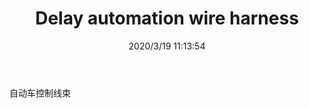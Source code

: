 ﻿---
layout: post 
title: Delay automation wire harness
tags: CDELAY
categories: wire-harness
overview: automation wire harness
series: WH
part_number: 
thumb_img: static/202003/238-thumb-20200319191427.jpg
small_img: static/202003/238-20200319191427.jpg
date: 2020/3/19 11:13:54
---


自动车控制线束
